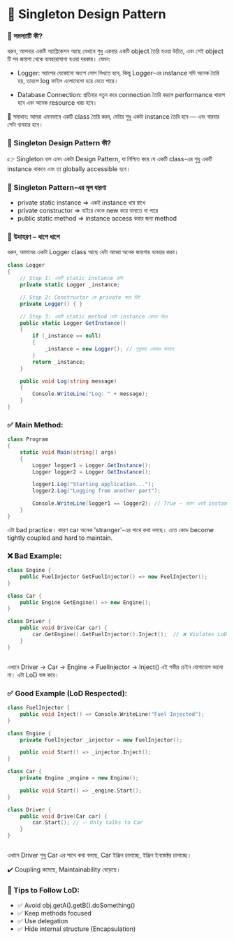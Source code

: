# 🔑 Singleton Design Pattern

### 🧠 সমস্যাটি কী?

ধরুন, আপনার একটি অ্যাপ্লিকেশন আছে যেখানে শুধু একবার একটি object তৈরি হওয়া উচিত, এবং সেই object টি সব জায়গা থেকে ব্যবহারযোগ্য হওয়া দরকার। যেমন:

- Logger: অ্যাপের যেকোনো অংশে লোগ লিখতে হবে, কিন্তু Logger-এর instance যদি অনেক তৈরি হয়, তাহলে log ফাইল এলোমেলো হয়ে যেতে পারে।

- Database Connection: প্রতিবার নতুন করে connection তৈরি করলে performance খারাপ হবে এবং অনেক resource খরচ হবে।

🤔 সমাধান: আমরা এমনভাবে একটি class তৈরি করব, যেটার শুধু একটা instance তৈরি হবে — এবং বারবার সেটা ব্যবহার হবে।

### 🎯 Singleton Design Pattern কী?

👉 Singleton হল এমন একটা Design Pattern, যা নিশ্চিত করে যে একটি class-এর শুধু একটি instance থাকবে এবং তা globally accessible হবে।

### 🧱 Singleton Pattern-এর মূল ধারণা

- private static instance => একই instance ধরে রাখে
- private constructor => বাইরে থেকে new করে বানাতে না পারে
- public static method => instance access করার জন্য method

### 📌 উদাহরণ – ধাপে ধাপে

ধরুন, আমাদের একটা Logger class আছে যেটা আমরা অনেক জায়গায় ব্যবহার করব।

```cs
class Logger
{
    // Step 1: একটি static instance রাখি
    private static Logger _instance;

    // Step 2: Constructor কে private করে দিই
    private Logger() { }

    // Step 3: একটি static method যেটা instance ফেরত দিবে
    public static Logger GetInstance()
    {
        if (_instance == null)
        {
            _instance = new Logger(); // শুধুমাত্র একবার বানাবে
        }
        return _instance;
    }

    public void Log(string message)
    {
        Console.WriteLine("Log: " + message);
    }
}


```

### ✅ Main Method:

```cs
class Program
{
    static void Main(string[] args)
    {
        Logger logger1 = Logger.GetInstance();
        Logger logger2 = Logger.GetInstance();

        logger1.Log("Starting application...");
        logger2.Log("Logging from another part");

        Console.WriteLine(logger1 == logger2); // True — কারণ একই instance
    }
}


```

এটা bad practice। কারণ car অনেক 'stranger'-এর সাথে কথা বলছে। এতে কোড become tightly coupled and hard to maintain.

### ❌ Bad Example:

```cpp
class Engine {
    public FuelInjector GetFuelInjector() => new FuelInjector();
}

class Car {
    public Engine GetEngine() => new Engine();
}

class Driver {
    public void Drive(Car car) {
        car.GetEngine().GetFuelInjector().Inject();  // ❌ Violates LoD
    }
}



```

এখানে Driver → Car → Engine → FuelInjector → Inject()
এই গভীর চেইন যোগাযোগ ভালো না। এটা LoD ভঙ্গ করে।

### ✅ Good Example (LoD Respected):

```cpp
class FuelInjector {
    public void Inject() => Console.WriteLine("Fuel Injected");
}

class Engine {
    private FuelInjector _injector = new FuelInjector();

    public void Start() => _injector.Inject();
}

class Car {
    private Engine _engine = new Engine();

    public void Start() => _engine.Start();
}

class Driver {
    public void Drive(Car car) {
        car.Start(); // ✅ Only talks to Car
    }
}



```

এখানে Driver শুধু Car এর সাথে কথা বলছে, Car ইঞ্জিন চালাচ্ছে, ইঞ্জিন ইনজেক্টর চালাচ্ছে।

✔️ Coupling কমেছে, Maintainability বেড়েছে।

### 🔧 Tips to Follow LoD:

- ✅ Avoid obj.getA().getB().doSomething()
- ✅ Keep methods focused
- ✅ Use delegation
- ✅ Hide internal structure (Encapsulation)
